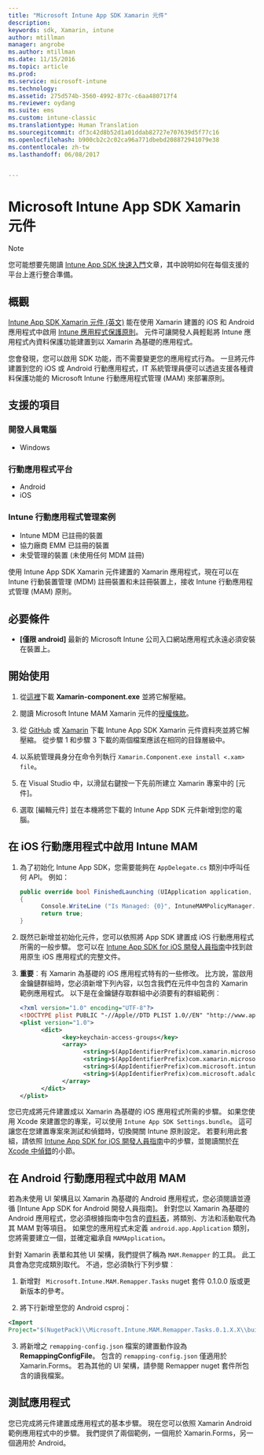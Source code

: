 ```yaml
---
title: "Microsoft Intune App SDK Xamarin 元件"
description: 
keywords: sdk, Xamarin, intune
author: mtillman
manager: angrobe
ms.author: mtillman
ms.date: 11/15/2016
ms.topic: article
ms.prod: 
ms.service: microsoft-intune
ms.technology: 
ms.assetid: 275d574b-3560-4992-877c-c6aa480717f4
ms.reviewer: oydang
ms.suite: ems
ms.custom: intune-classic
ms.translationtype: Human Translation
ms.sourcegitcommit: df3c42d8b52d1a01ddab82727e707639d5f77c16
ms.openlocfilehash: b900cb2c2c02ca96a771dbebd208872941079e38
ms.contentlocale: zh-tw
ms.lasthandoff: 06/08/2017


---
```


# <a name="microsoft-intune-app-sdk-xamarin-component"></a>Microsoft Intune App SDK Xamarin 元件

> [!NOTE]
> 您可能想要先閱讀 [Intune App SDK 快速入門](app-sdk-get-started.md)文章，其中說明如何在每個支援的平台上進行整合準備。



## <a name="overview"></a>概觀
[Intune App SDK Xamarin 元件 (英文)](https://components.xamarin.com/view/microsoft.intune.mam) 能在使用 Xamarin 建置的 iOS 和 Android 應用程式中啟用 [Intune 應用程式保護原則](/intune-classic/deploy-use/protect-app-data-using-mobile-app-management-policies-with-microsoft-intune)。 元件可讓開發人員輕鬆將 Intune 應用程式內資料保護功能建置到以 Xamarin 為基礎的應用程式。

您會發現，您可以啟用 SDK 功能，而不需要變更您的應用程式行為。 一旦將元件建置到您的 iOS 或 Android 行動應用程式，IT 系統管理員便可以透過支援各種資料保護功能的 Microsoft Intune 行動應用程式管理 (MAM) 來部署原則。

## <a name="whats-supported"></a>支援的項目

### <a name="developer-machines"></a>開發人員電腦
* Windows


### <a name="mobile-app-platforms"></a>行動應用程式平台
* Android
* iOS


### <a name="intune-mobile-application-management-scenarios"></a>Intune 行動應用程式管理案例

* Intune MDM 已註冊的裝置
* 協力廠商 EMM 已註冊的裝置
* 未受管理的裝置 (未使用任何 MDM 註冊)

使用 Intune App SDK Xamarin 元件建置的 Xamarin 應用程式，現在可以在 Intune 行動裝置管理 (MDM) 註冊裝置和未註冊裝置上，接收 Intune 行動應用程式管理 (MAM) 原則。

## <a name="prerequisites"></a>必要條件

* **[僅限 android]** 最新的 Microsoft Intune 公司入口網站應用程式永遠必須安裝在裝置上。

## <a name="get-started"></a>開始使用

1.  從[這裡](https://components.xamarin.com/submit/xpkg)下載 **Xamarin-component.exe** 並將它解壓縮。

2. 閱讀 Microsoft Intune MAM Xamarin 元件的[授權條款](https://components.xamarin.com/license/microsoft.intune.mam)。

3.  從 [GitHub](https://github.com/msintuneappsdk/intune-app-sdk-xamarin) 或 [Xamarin](https://components.xamarin.com/license/microsoft.intune.mam) 下載 Intune App SDK Xamarin 元件資料夾並將它解壓縮。 從步驟 1 和步驟 3 下載的兩個檔案應該在相同的目錄層級中。

4.  以系統管理員身分在命令列執行 `Xamarin.Component.exe install <.xam> file`。

5.  在 Visual Studio 中，以滑鼠右鍵按一下先前所建立 Xamarin 專案中的 [元件]。

6.  選取 [編輯元件] 並在本機將您下載的 Intune App SDK 元件新增到您的電腦。



## <a name="enabling-intune-mam-in-your-ios-mobile-app"></a>在 iOS 行動應用程式中啟用 Intune MAM
1.  為了初始化 Intune App SDK，您需要能夠在 `AppDelegate.cs` 類別中呼叫任何 API。 例如：

      ```csharp
      public override bool FinishedLaunching (UIApplication application, NSDictionary launchOptions)
      {
            Console.WriteLine ("Is Managed: {0}", IntuneMAMPolicyManager.Instance.PrimaryUser != null);
            return true;
      }

      ```

2.  既然已新增並初始化元件，您可以依照將 App SDK 建置成 iOS 行動應用程式所需的一般步驟。 您可以在 [Intune App SDK for iOS 開發人員指南](app-sdk-ios.md)中找到啟用原生 iOS 應用程式的完整文件。
3. **重要**︰有 Xamarin 為基礎的 iOS 應用程式特有的一些修改。 比方說，當啟用金鑰鏈群組時，您必須新增下列內容，以包含我們在元件中包含的 Xamarin 範例應用程式。 以下是在金鑰鏈存取群組中必須要有的群組範例︰

      ```xml
      <?xml version="1.0" encoding="UTF-8"?>
      <!DOCTYPE plist PUBLIC "-//Apple//DTD PLIST 1.0//EN" "http://www.apple.com/DTDs/PropertyList-1.0.dtd">
      <plist version="1.0">
            <dict>
                  <key>keychain-access-groups</key>
                  <array>
                        <string>$(AppIdentifierPrefix)com.xamarin.microsoftintunesample</string>
                        <string>$(AppIdentifierPrefix)com.xamarin.microsoftintunesample.intunemam</string>
                        <string>$(AppIdentifierPrefix)com.microsoft.intune.mam</string>
                        <string>$(AppIdentifierPrefix)com.microsoft.adalcache</string>
                  </array>
            </dict>
      </plist>
      ```

您已完成將元件建置成以 Xamarin 為基礎的 iOS 應用程式所需的步驟。 如果您使用 Xcode 來建置您的專案，可以使用 `Intune App SDK Settings.bundle`。 這可讓您在您建置專案來測試和偵錯時，切換開關 Intune 原則設定。 若要利用此套組，請依照 [Intune App SDK for iOS 開發人員指南](app-sdk-ios.md)中的步驟，並閱讀關於[在 Xcode 中偵錯](app-sdk-ios.md#status-result-and-debug-notifications)的小節。

## <a name="enabling-mam-in-your-android-mobile-app"></a>在 Android 行動應用程式中啟用 MAM
若為未使用 UI 架構且以 Xamarin 為基礎的 Android 應用程式，您必須閱讀並遵循 [Intune App SDK for Android 開發人員指南]。 針對您以 Xamarin 為基礎的 Android 應用程式，您必須根據指南中包含的[資料表](app-sdk-android.md#replace-classes-methods-and-activities-with-their-mam-equivalent)，將類別、方法和活動取代為其 MAM 對等項目。 如果您的應用程式未定義 `android.app.Application` 類別，您將需要建立一個，並確定繼承自 `MAMApplication`。

針對 Xamarin 表單和其他 UI 架構，我們提供了稱為 `MAM.Remapper` 的工具。 此工具會為您完成類別取代。 不過，您必須執行下列步驟︰

1.  新增對 ` Microsoft.Intune.MAM.Remapper.Tasks` nuget 套件 0.1.0.0 版或更新版本的參考。

2.  將下行新增至您的 Android csproj：
  ```xml
  <Import
  Project="$(NugetPack)\\Microsoft.Intune.MAM.Remapper.Tasks.0.1.X.X\\build\\MonoAndroid10\\Microsoft.Intune.MAM.Remapper.targets" />
  ```

3.  將新增之 `remapping-config.json` 檔案的建置動作設為 **RemappingConfigFile**。 包含的 `remapping-config.json` 僅適用於 Xamarin.Forms。 若為其他的 UI 架構，請參閱 Remapper nuget 套件所包含的讀我檔案。

## <a name="test-your-app"></a>測試應用程式

您已完成將元件建置成應用程式的基本步驟。 現在您可以依照 Xamarin Android 範例應用程式中的步驟。 我們提供了兩個範例，一個用於 Xamarin.Forms，另一個適用於 Android。

